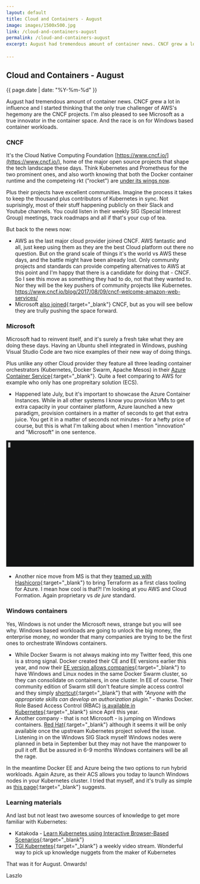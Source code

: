```yaml
---
layout: default
title: Cloud and Containers - August
image: images/1500x500.jpg
link: /cloud-and-containers-august
permalink: /cloud-and-containers-august
excerpt: August had tremendous amount of container news. CNCF grew a lot in influence and I started thinking  that the only true challenger of AWS's hegemony are the CNCF projects. I'm also pleased to see Microsoft as a true innovator in the container space. And the race is on for Windows based container workloads.

--- 
```


## Cloud and Containers - August
{{ page.date | date: "%Y-%m-%d" }}

August had tremendous amount of container news. CNCF grew a lot in influence and I started thinking  that the only true challenger of AWS's hegemony are the CNCF projects. I'm also pleased to see Microsoft as a true innovator in the container space. And the race is on for Windows based container workloads.

### CNCF

It's the Cloud Native Computing Foundation [https://www.cncf.io/](https://www.cncf.io/), home of the major open source projects that shape the tech landscape these days. Think Kubernetes and Prometheus for the two prominent ones, and also worth knowing that both the Docker container runtime and the competeing rkt ("rocket") are [under its wings now](https://thenewstack.io/separate-votes-cncf-adopts-dockers-containerd-coreos-rkt/). 

Plus their projects have excellent communities. Imagine the process it takes to keep the thousand plus contributors of Kubernetes in sync. Not suprisingly, most of their stuff happening publicly on their Slack and Youtube channels. You could listen in their weekly SIG (Special Interest Group) meetings, track roadmaps and all if that's your cup of tea.

But back to the news now:
* AWS as the last major cloud provider joined CNCF. AWS fantastic and all, just keep using them as they are the best Cloud platform out there no question. But on the grand scale of things it's the world vs AWS these days, and the battle might have been already lost. Only community projects and standards can provide competing alternatives to AWS at this point and I'm happy that there is a candidate for doing that - CNCF. So I see this move as something they had to do, not that they wanted to. Nor they will be the key pushers of community projects like Kubernetes. https://www.cncf.io/blog/2017/08/09/cncf-welcome-amazon-web-services/
* Microsoft [also joined](https://www.cncf.io/announcement/2017/07/26/microsoft-joins-cloud-native-computing-foundation-platinum-member/){:target="_blank"} CNCF, but as you will see bellow they are trully pushing the space forward.

### Microsoft

Microsoft had to reinvent itself, and it's surely a fresh take what they are doing these days. Having an Ubuntu shell integrated in Windows, pushing Visual Studio Code are two nice examples of their new way of doing things. 

Plus unlike any other Cloud provider they feature all three leading container orchestrators (Kubernetes, Docker Swarm, Apache Mesos) in their [Azure Container Service](https://docs.microsoft.com/en-us/azure/container-service/){:target="_blank"}. Quite a feet comparing to AWS for example who only has one propreitary solution (ECS).

* Happened late July, but it's important to showcase the Azure Container Instances. While in all other systems I know you provision VMs to get extra capacity in your container platform, Azure launched a new paradigm, provision containers in a matter of seconds to get that extra juice. You get it in a matter of seconds not minutes - for a hefty price of course, but this is what I'm talking about when I mention "innovation" and "Microsoft" in one sentence.

![Azure Container Instances](images/aci-connector-k8s.gif)

* Another nice move from MS is that they [teamed up with Hashicorp](https://venturebeat.com/2017/08/17/hashicorp-and-microsoft-team-up-on-terraform-infrastructure-provisioning/){:target="_blank"} to bring Terraform as a first class tooling for Azure. I mean how cool is that?! I'm looking at you AWS and Cloud Formation. Again proprietary vs *de jure* standard.

### Windows containers

Yes, Windows is not under the Microsoft news, strange but you will see why. Windows based workloads are going to unlock the big money, the enterprise money, no wonder that many companies are trying to be the first ones to orchestrate Windows containers.

* While Docker Swarm is not always making into my Twitter feed, this one is a strong signal.
Docker created their CE and EE versions earlier this year, and now their [EE version allows companies](https://blog.docker.com/2017/08/docker-enterprise-edition-17-06/){:target="_blank"} to have Windows and Linux nodes in the same Docker Swarm cluster, so they can consolidate on containers, in one cluster. In EE of course. Their community edition of Swarm still don't feature simple access control and they simply [shortcut](https://docs.docker.com/engine/extend/plugins_authorization/#basic-principles){:target="_blank"} that with *"Anyone with the appropriate skills can develop an authorization plugin."* - thanks Docker. Role Based Access Control (RBAC) [is available in Kubernetes](https://laszlo.cloud/Why-access-control-is-key-for-a-secure-multi-tenant-Kubernetes-deployment){:target="_blank"} since April this year.
* Another company - that is not Microsoft - is jumping on Windows containers. [Red Hat](https://www.redhat.com/en/blog/supporting-windows-server-containers-red-hat-openshift){:target="_blank"} although it seems it will be only available once the upstream Kubernetes project solved the issue. 
Listening in on the Windows SIG Slack myself Windows nodes were planned in beta in September but they may not have the manpower to pull it off. But be assured in 6-9 months Windows containers will be all the rage.

In the meantime Docker EE and Azure being the two options to run hybrid workloads. Again Azure, as their ACS allows you today to launch Windows nodes in your Kubernetes cluster. I tried that myself, and it's trully as simple as [this page](https://docs.microsoft.com/en-us/azure/container-service/kubernetes/container-service-kubernetes-windows-walkthrough){:target="_blank"} suggests.

### Learning materials

And last but not least two awesome sources of knowledge to get more familiar with Kubernetes:

* Katakoda - [Learn Kubernetes using Interactive Browser-Based Scenarios](https://www.katacoda.com/courses/kubernetes){:target="_blank"}
* [TGI Kubernetes](https://www.youtube.com/watch?v=9YYeE-bMWv8){:target="_blank"} a weekly video stream. Wonderful way to pick up knowledge nuggets from the maker of Kubernetes

That was it for August. Onwards!

Laszlo
